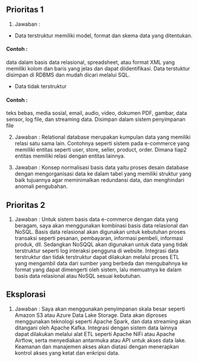 ## Prioritas 1
1. Jawaban :
- Data terstruktur memiliki model, format dan skema data yang ditentukan.  
#### Contoh : 
data dalam basis data relasional, spreadsheet, atau format XML yang memiliki kolom dan baris yang jelas dan dapat diidentifikasi. Data terstuktur disimpan di RDBMS dan mudah dicari melalui SQL.

- Data tidak terstruktur 
#### Contoh :
 teks bebas, media sosial, email, audio, video, dokumen PDF, gambar, data sensor, log file, dan streaming data.  Disimpan dalam sistem penyimpanan file 


2. Jawaban :
Relational database merupakan kumpulan data yang memiliki relasi satu sama lain. Contohnya seperti sistem pada e-commerce yang memiliki entitas seperti user, store, seller, product, order. Dimana tiap2 entitas memiliki relasi dengan entitas lainnya.

3. Jawaban : 
Konsep normalisasi basis data yaitu proses desain database dengan mengorganisasi data ke dalam tabel yang memiliki struktur yang baik tujuannya agar meminimalkan redundansi data, dan menghindari anomali pengubahan.

## Prioritas 2
1. Jawaban : 
Untuk sistem basis data e-commerce dengan data yang beragam, saya akan menggunakan kombinasi basis data relasional dan NoSQL. Basis data relasional akan digunakan untuk kebutuhan proses transaksi seperti pesanan, pembayaran, informasi pembeli, informasi produk, dll. Sedangkan NoSQQL akan digunakan untuk data yang tidak terstruktur seperti log interaksi pengguna di website. Integrasi data terstruktur dan tidak terstruktur dapat dilakukan melalui proses ETL yang mengambil data dari sumber yang berbeda dan mengubahnya ke format yang dapat dimengerti oleh sistem, lalu memuatnya ke dalam basis data relasional atau NoSQL sesuai kebutuhan.

## Eksplorasi 
1. Jawaban : 
Saya akan menggunakan penyimpanan skala besar seperti Amazon S3 atau Azure Data Lake Storage. Data akan diproses menggunakan teknologi seperti Apache Spark, dan data streaming akan ditangani oleh Apache Kafka. Integrasi dengan sistem data lainnya dapat dilakukan melalui alat ETL seperti Apache NiFi atau Apache Airflow, serta menyediakan antarmuka atau API untuk akses data lake. Keamanan dan manajemen akses akan diatasi dengan menerapkan kontrol akses yang ketat dan enkripsi data.

